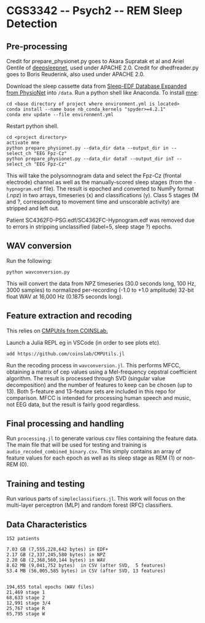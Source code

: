 # CGS3342 -- Psych2 -- REM Sleep Detection #



## Pre-processing ##

Credit for prepare_physionet.py goes to Akara Supratak et al and Ariel Gentile of [deepsleepnet](https://github.com/akaraspt/deepsleepnet), used under APACHE 2.0.
Credit for dhedfreader.py goes to Boris Reuderink, also used under APACHE 2.0.

Download the sleep cassette data from [Sleep-EDF Database Expanded from PhysioNet](https://physionet.org/content/sleep-edfx/1.0.0/) into ```/data```.
Run a python shell like Anaconda. 
To install [mne](https://mne.tools/stable/install/mne_python.html):

	cd <base directory of project where environment.yml is located>
	conda install --name base nb_conda_kernels "spyder>=4.2.1"
	conda env update --file environment.yml

Restart python shell.

	cd <project directory>
	activate mne
	python prepare_physionet.py --data_dir data --output_dir in --select_ch "EEG Fpz-Cz"
	python prepare_physionet.py --data_dir dataT --output_dir inT --select_ch "EEG Fpz-Cz"

This will take the polysomnogram data and select the Fpz-Cz (frontal electrode) channel as well as the manually-scored sleep stages (from the ```-hypnogram.edf``` file).
The result is epoched and converted to NumPy format (.npz) in two arrays, timeseries (x) and classifications (y).
Class 5 stages (M and ?, corresponding to movement time and unscorable activity) are stripped and left out.

Patient SC4362F0-PSG.edf/SC4362FC-Hypnogram.edf was removed due to errors in stripping unclassified (label=5, sleep stage ?) epochs.


## WAV conversion ##

Run the following:

	python wavconversion.py

This will convert the data from NPZ timeseries (30.0 seconds long, 100 Hz, 3000 samples) to normalized per-recording (-1.0 to +1.0 amplitude) 32-bit float WAV at 16,000 Hz (0.1875 seconds long).


## Feature extraction and recoding ##

This relies on [CMPUtils from COINSLab.](https://github.com/coinslab/CMPUtils.jl) 

Launch a Julia REPL eg in VSCode (in order to see plots etc).

	add https://github.com/coinslab/CMPUtils.jl

Run the recoding process in ```wavconversion.jl```.
This performs MFCC, obtaining a matrix of cep values using a Mel-frequency cepstral coefficient algorithm. 
The result is processed through SVD (singular value decomposition) and the number of features to keep can be chosen (up to 13).
Both 5-feature and 13-feature sets are included in this repo for comparison.
MFCC is intended for processing human speech and music, not EEG data, but the result is fairly good regardless.


## Final processing and handling ##

Run ```processing.jl``` to generate various csv files containing the feature data.
The main file that will be used for testing and training is ```audio_recoded_combined_binary.csv```.
This simply contains an array of feature values for each epoch as well as its sleep stage as REM (1) or non-REM (0).

## Training and testing

Run various parts of ```simpleclassifiers.jl```.
This work will focus on the multi-layer perceptron (MLP) and random forest (RFC) classifiers.


## Data Characteristics ##

	152 patients

	7.03 GB (7,555,228,642 bytes) in EDF+
	2.17 GB (2,337,245,580 bytes) in NPZ 
	2.20 GB (2,368,560,144 bytes) in WAV
	8.62 MB (9,041,752 bytes)  in CSV (after SVD,  5 features)
	53.4 MB (56,005,585 bytes) in CSV (after SVD, 13 features)


	194,655 total epochs (WAV files)
	21,469 stage 1
	68,633 stage 2
	12,991 stage 3/4
	25,767 stage R
	65,795 stage W





